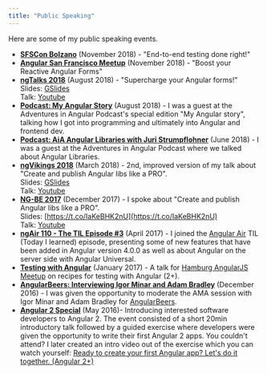 ```yaml
---
title: "Public Speaking"
---
```


Here are some of my public speaking events.

- [**SFSCon Bolzano**](https://www.sfscon.it) (November 2018) - "End-to-end testing done right!"
- [**Angular San Francisco Meetup**](https://www.meetup.com/Angular-SF/events/255253396/) (November 2018) - "Boost your Reactive Angular Forms"
- [**ngTalks 2018**](https://ngvikings.org/) (August 2018) - "Supercharge your Angular forms!"  
Slides: [GSlides](https://www.youtube.com/redirect?q=https%3A%2F%2Ft.co%2Fz7dX6vDi0R&redir_token=fKzm0zkGT7CNvkI6A1HIu33pAlh8MTUzOTA4NzI1M0AxNTM5MDAwODUz&event=video_description&v=XYFrWkzHVxw)   
Talk: [Youtube](https://www.youtube.com/watch?v=XYFrWkzHVxw)
- [**Podcast: My Angular Story**](https://devchat.tv/my-angular-story/mas-045-juri-strumpflohner/) (August 2018) - I was a guest at the Adventures in Angular Podcast's special edition "My Angular story", talking how I got into programming and ultimately into Angular and frontend dev.
- [**Podcast: AiA Angular Libraries with Juri Strumpflohner**](https://devchat.tv/adv-in-angular/aia-193-angular-libraries-with-juri-strumpflohner) (June 2018) - I was a guest at the Adventures in Angular Podcast where we talked about Angular Libraries.
- [**ngVikings 2018**](https://ngvikings.org/) (March 2018) - 2nd, improved version of my talk about "Create and publish Angular libs like a PRO".  
Slides: [GSlides](https://docs.google.com/presentation/d/1TY2wDLWvbY9hxuhXxFLMY6xfrpdmpMnsTflipEwtsiI/edit#slide=id.g2b6eab8706_0_12)   
Talk: [Youtube](https://www.youtube.com/watch?v=Tw8TCgeqotg)
- [**NG-BE 2017**](https://ng-be.org/) (December 2017) - I spoke about "Create and publish Angular libs like a PRO".  
Slides: [https://t.co/IaKeBHK2nU](https://t.co/IaKeBHK2nU)   
Talk: [Youtube](https://www.youtube.com/watch?v=K4YMmwxGKjY)
- [**ngAir 110 - The TIL Episode #3**](https://www.youtube.com/watch?v=dgzgO5pB090) (April 2017) - I joined the [Angular Air](http://angularair.com/) TIL (Today I learned) episode, presenting some of new features that have been added in Angular version 4.0.0 as well as about Angular on the server side with Angular Universal.
- [**Testing with Angular**](https://www.youtube.com/watch?v=Uw_XomCJaGQ) (January 2017) - A talk for [Hamburg AngularJS Meetup](https://www.meetup.com/Hamburg-AngularJS-Meetup/) on recipes for testing with Angular (2+).
- [**AngularBeers: Interviewing Igor Minar and Adam Bradley**](https://www.youtube.com/watch?v=i2XloM6Q5wc) (December 2016) - I was given the opportunity to moderate the AMA session with Igor Minar and Adam Bradley for [AngularBeers](https://angularbeers.org/).
- [**Angular 2 Special**](https://www.meetup.com/Software-Craftsmanship-SouthTyrol/events/230807221/) (May 2016)- Introducing interested software developers to Angular 2. The event consisted of a short 20min introductory talk followed by a guided exercise where developers were given the opportunity to write their first Angular 2 apps. You couldn't attend? I later created an intro video out of the exercise which you can watch yourself: [Ready to create your first Angular app? Let's do it together. (Angular 2+) ](https://www.youtube.com/watch?v=fXHyqSIIF9Q)
